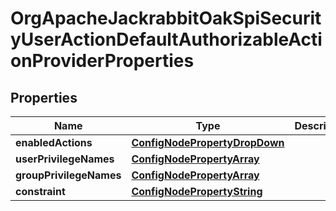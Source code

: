 

# OrgApacheJackrabbitOakSpiSecurityUserActionDefaultAuthorizableActionProviderProperties

## Properties

Name | Type | Description | Notes
------------ | ------------- | ------------- | -------------
**enabledActions** | [**ConfigNodePropertyDropDown**](ConfigNodePropertyDropDown.md) |  |  [optional]
**userPrivilegeNames** | [**ConfigNodePropertyArray**](ConfigNodePropertyArray.md) |  |  [optional]
**groupPrivilegeNames** | [**ConfigNodePropertyArray**](ConfigNodePropertyArray.md) |  |  [optional]
**constraint** | [**ConfigNodePropertyString**](ConfigNodePropertyString.md) |  |  [optional]



